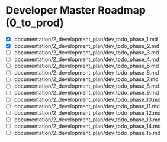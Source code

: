 # Developer Master Roadmap (0_to_prod)

- [x] documentation/2_development_plan/dev_todo_phase_1.md
- [x] documentation/2_development_plan/dev_todo_phase_2.md
- [ ] documentation/2_development_plan/dev_todo_phase_3.md
- [ ] documentation/2_development_plan/dev_todo_phase_4.md
- [ ] documentation/2_development_plan/dev_todo_phase_5.md
- [ ] documentation/2_development_plan/dev_todo_phase_6.md
- [ ] documentation/2_development_plan/dev_todo_phase_7.md
- [ ] documentation/2_development_plan/dev_todo_phase_8.md
- [ ] documentation/2_development_plan/dev_todo_phase_9.md
- [ ] documentation/2_development_plan/dev_todo_phase_10.md
- [ ] documentation/2_development_plan/dev_todo_phase_11.md
- [ ] documentation/2_development_plan/dev_todo_phase_12.md
- [ ] documentation/2_development_plan/dev_todo_phase_13.md
- [ ] documentation/2_development_plan/dev_todo_phase_14.md
- [ ] documentation/2_development_plan/dev_todo_phase_15.md